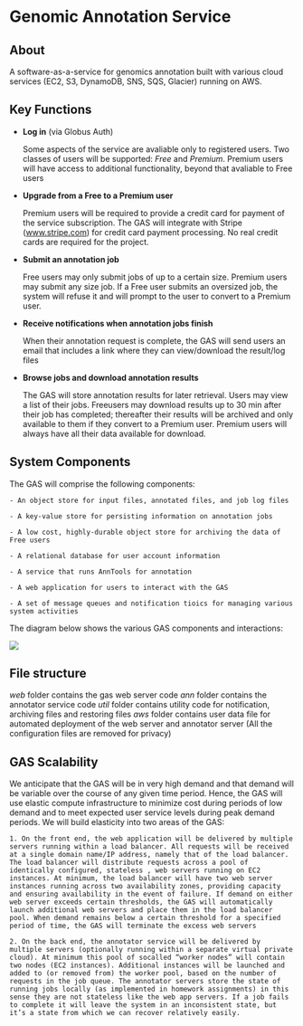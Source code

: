 ﻿# Genomic Annotation Service

## About

A software-as-a-service for genomics annotation built with various cloud services (EC2, S3, DynamoDB, SNS, SQS, Glacier) running on AWS.

## Key Functions

- **Log in** (via Globus Auth)

	Some aspects of the service are avaliable only to registered users. Two classes of users will be supported: *Free* and *Premium*. 
	Premium users will have access to additional functionality, beyond that avaliable to Free users

- **Upgrade from a Free to a Premium user**

	Premium users will be required to provide a credit card for payment of the service subscription. The GAS will integrate with Stripe (www.stripe.com) for credit card payment processing. No real credit cards are required for the project. 

- **Submit an annotation job**
	
	Free users may only submit jobs of up to a certain size. Premium users may submit any size job. If a Free user submits an oversized job, the system will refuse it and will prompt to the user to convert to a Premium user.

- **Receive notifications when annotation jobs finish**

	When their annotation request is complete, the GAS will send users an email that includes a link where they can view/download the result/log files

- **Browse jobs and download annotation results**

	The GAS will store annotation results for later retrieval. Users may view a list of their jobs. Freeusers may download results up to 30 min after their job has completed; thereafter their results will be archived and only available to them if they convert to a Premium user. Premium users will always have all their data available for download.

## System Components

The GAS will comprise the following components:
	
	- An object store for input files, annotated files, and job log files

	- A key-value store for persisting information on annotation jobs

	- A low cost, highly-durable object store for archiving the data of Free users

	- A relational database for user account information

	- A service that runs AnnTools for annotation

	- A web application for users to interact with the GAS

	- A set of message queues and notification tioics for managing various system activities

The diagram below shows the various GAS components and interactions:

<img src="https://github.com/TianxinZheng/genomic_annotation_ service/blob/master/system.png">

## File structure
*web* folder contains the gas web server code
*ann* folder contains the annotator service code
*util* folder contains utility code for notification, archiving files and restoring files
*aws* folder contains user data file for automated deployment of the web server and annotator server
(All the configuration files are removed for privacy)

## GAS Scalability

We anticipate that the GAS will be in very high demand and that demand will be variable over the course of any given time period. Hence, the GAS will use elastic compute infrastructure to minimize cost during periods of low demand and to meet expected user service levels during peak demand periods. We will build elasticity into two areas of the GAS:

	1. On the front end, the web application will be delivered by multiple servers running within a load balancer. All requests will be received at a single domain name/IP address, namely that of the load balancer. The load balancer will distribute requests across a pool of identically configured, stateless , web servers running on EC2 instances. At minimum, the load balancer will have two web server instances running across two availability zones, providing capacity and ensuring availability in the event of failure. If demand on either web server exceeds certain thresholds, the GAS will automatically launch additional web servers and place them in the load balancer pool. When demand remains below a certain threshold for a specified period of time, the GAS will terminate the excess web servers

	2. On the back end, the annotator service will be delivered by multiple servers (optionally running within a separate virtual private cloud). At minimum this pool of socalled “worker nodes” will contain two nodes (EC2 instances). Additional instances will be launched and added to (or removed from) the worker pool, based on the number of requests in the job queue. The annotator servers store the state of running jobs locally (as implemented in homework assignments) in this sense they are not stateless like the web app servers. If a job fails to complete it will leave the system in an inconsistent state, but it’s a state from which we can recover relatively easily.
